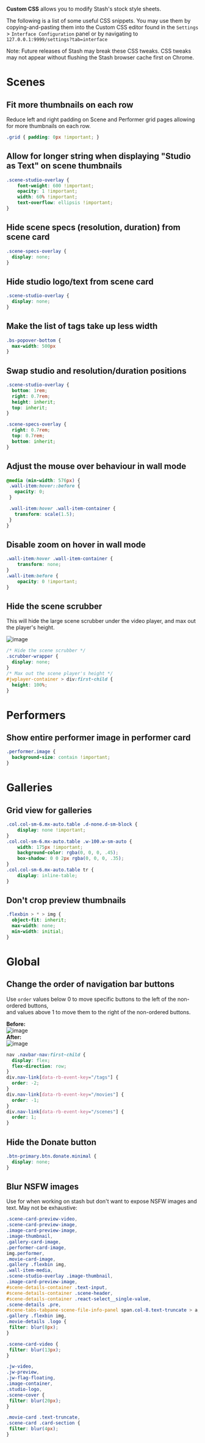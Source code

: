 **Custom CSS** allows you to modify Stash's stock style sheets.

The following is a list of some useful CSS snippets. You may use them by copying-and-pasting them into the Custom CSS editor found in the `Settings` > `Interface Configuration` panel or by navigating to `127.0.0.1:9999/settings?tab=interface`

Note: Future releases of Stash may break these CSS tweaks. CSS tweaks may not appear without flushing the Stash browser cache first on Chrome.

# Scenes

## Fit more thumbnails on each row
Reduce left and right padding on Scene and Performer grid pages allowing for more thumbnails on each row.

```css
.grid { padding: 0px !important; }
```

## Allow for longer string when displaying "Studio as Text" on scene thumbnails

```css
.scene-studio-overlay {
	font-weight: 600 !important;
	opacity: 1 !important;
	width: 60% !important;
	text-overflow: ellipsis !important;
}
```

## Hide scene specs (resolution, duration) from scene card

```css
.scene-specs-overlay {
  display: none;
}
```

## Hide studio logo/text from scene card

```css
.scene-studio-overlay {
  display: none;
}
```
## Make the list of tags take up less width
```css
.bs-popover-bottom {
  max-width: 500px
}
```

## Swap studio and resolution/duration positions
```css
.scene-studio-overlay {
  bottom: 1rem;
  right: 0.7rem;
  height: inherit;
  top: inherit;
}

.scene-specs-overlay {
  right: 0.7rem;
  top: 0.7rem;
  bottom: inherit;
}
```

## Adjust the mouse over behaviour in wall mode
```css
@media (min-width: 576px) {
 .wall-item:hover::before {
   opacity: 0;  
 }

 .wall-item:hover .wall-item-container {
   transform: scale(1.5);
 }
}
```

## Disable zoom on hover in wall mode
```css
.wall-item:hover .wall-item-container {
    transform: none;
}
.wall-item:before {
    opacity: 0 !important;
}
```

## Hide the scene scrubber

This will hide the large scene scrubber under the video player, and max out the player's height.

![image](https://user-images.githubusercontent.com/66393006/121396473-1451a000-c95c-11eb-9467-61a2cc23378e.png)

```css
/* Hide the scene scrubber */
.scrubber-wrapper {
  display: none;
}
/* Max out the scene player's height */
#jwplayer-container > div:first-child {
  height: 100%;
}
```


# Performers

## Show entire performer image in performer card

```css
.performer.image {
  background-size: contain !important;
}
```

# Galleries

## Grid view for galleries

```css
.col.col-sm-6.mx-auto.table .d-none.d-sm-block {
    display: none !important;
}
.col.col-sm-6.mx-auto.table .w-100.w-sm-auto {
    width: 175px !important;
    background-color: rgba(0, 0, 0, .45);
    box-shadow: 0 0 2px rgba(0, 0, 0, .35);
}
.col.col-sm-6.mx-auto.table tr {
    display: inline-table;
}
```

## Don't crop preview thumbnails
```css
.flexbin > * > img {
  object-fit: inherit;
  max-width: none;
  min-width: initial;
}
```

# Global

## Change the order of navigation bar buttons

Use `order` values below 0 to move specific buttons to the left of the non-ordered buttons,  
and values above 1 to move them to the right of the non-ordered buttons.

**Before:**  
![image](https://user-images.githubusercontent.com/66393006/100487507-a35e3f80-3111-11eb-8cb5-a22738a50f12.png)  
**After:**  
![image](https://user-images.githubusercontent.com/66393006/100487468-6b56fc80-3111-11eb-817b-5f14f1d7b2f8.png)  

```css
nav .navbar-nav:first-child {
  display: flex;
  flex-direction: row;
}
div.nav-link[data-rb-event-key="/tags"] {
  order: -2;
}
div.nav-link[data-rb-event-key="/movies"] {
  order: -1;
}
div.nav-link[data-rb-event-key="/scenes"] {
  order: 1;
}
```

## Hide the Donate button

```css
.btn-primary.btn.donate.minimal {
  display: none;
}
```

## Blur NSFW images

Use for when working on stash but don't want to expose NSFW images and text. May not be exhaustive:

```css
.scene-card-preview-video,
.scene-card-preview-image,
.image-card-preview-image,
.image-thumbnail,
.gallery-card-image,
.performer-card-image,
img.performer,
.movie-card-image,
.gallery .flexbin img,
.wall-item-media,
.scene-studio-overlay .image-thumbnail,
.image-card-preview-image,
#scene-details-container .text-input,
#scene-details-container .scene-header,
#scene-details-container .react-select__single-value,
.scene-details .pre,
#scene-tabs-tabpane-scene-file-info-panel span.col-8.text-truncate > a,
.gallery .flexbin img,
.movie-details .logo {
 filter: blur(8px);
}

.scene-card-video {
 filter: blur(13px);
}

.jw-video,
.jw-preview,
.jw-flag-floating,
.image-container,
.studio-logo,
.scene-cover {
 filter: blur(20px);
}

.movie-card .text-truncate,
.scene-card .card-section {
 filter: blur(4px);
}
```